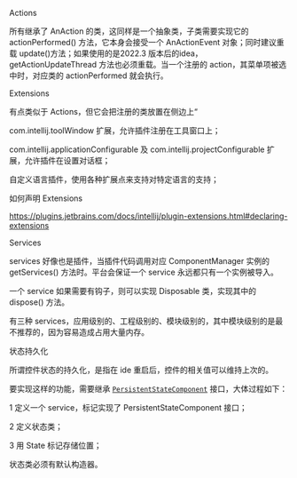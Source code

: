 Actions

所有继承了 AnAction 的类，这同样是一个抽象类，子类需要实现它的 actionPerformed() 方法，它本身会接受一个 AnActionEvent 对象；同时建议重载 update()方法；如果使用的是2022.3 版本后的idea，getActionUpdateThread 方法也必须重载。当一个注册的 action，其菜单项被选中时，对应类的 actionPerformed 就会执行。



Extensions

有点类似于 Actions，但它会把注册的类放置在侧边上“

com.intellij.toolWindow 扩展，允许插件注册在工具窗口上；

com.intellij.applicationConfigurable 及 com.intellij.projectConfigurable 扩展，允许插件在设置对话框；

自定义语言插件，使用各种扩展点来支持对特定语言的支持；



如何声明 Extensions

https://plugins.jetbrains.com/docs/intellij/plugin-extensions.html#declaring-extensions



Services

services 好像也是插件，当插件代码调用对应 ComponentManager 实例的 getServices() 方法时。平台会保证一个 service 永远都只有一个实例被导入。

一个 service 如果需要有钩子，则可以实现 Disposable  类，实现其中的 dispose() 方法。

有三种 services，应用级别的、工程级别的、模块级别的，其中模块级别的是最不推荐的，因为容易造成占用大量内存。



状态持久化

所谓控件状态的持久化，是指在 ide 重启后，控件的相关值可以维持上次的。

要实现这样的功能，需要继承 [`PersistentStateComponent`](https://github.com/JetBrains/intellij-community/tree/idea/233.11799.241/platform/projectModel-api/src/com/intellij/openapi/components/PersistentStateComponent.java) 接口，大体过程如下：

1 定义一个 service，标记实现了 PersistentStateComponent 接口；

2 定义状态类；

3 用 State 标记存储位置；

状态类必须有默认构造器。